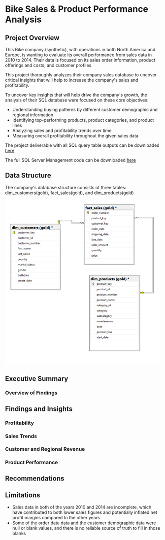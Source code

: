 # Bike Sales & Product Performance Analysis

## Project Overview

This Bike company (synthetic), with operations in both North America and Europe, is wanting to evaluate its overall performance from sales data in 2010 to 2014. Their data is focused on its sales order information, product offerings and costs, and customer profiles. 

This project thoroughly analyzes their company sales database to uncover critical insights that will help to increase the company's sales and profitability. 

To uncover key insights that will help drive the company's growth, the analysis of their SQL database were focused on these core objectives:

  - Understanding buying patterns by different customer demographic and regional information
  - Identifying top-performing products, product categories, and product lines
  - Analyzing sales and profitability trends over time
  - Measuring overall profitability throughout the given sales data

The project deliverable with all SQL query table outputs can be downloaded [here](https://github.com/pjmaninang/Bike-Sales-SQL-Analysis-Project/blob/main/Project%20Deliverable.xlsx)

The full SQL Server Management code can be downloaded [here](https://github.com/pjmaninang/Bike-Sales-SQL-Analysis-Project/blob/main/BikeSales%20SQL%20Analysis.sql)

## Data Structure

The company's database structure consists of three tables: dim_customers(gold), fact_sales(gold), and dim_products(gold)

![Database Schema](https://github.com/pjmaninang/Bike-Sales-SQL-Analysis-Project/blob/main/Database%20Schema.png?raw=true)

## Executive Summary



### Overview of Findings

## Findings and Insights

### Profitability

### Sales Trends

### Customer and Regional Revenue

### Product Performance

## Recommendations

## Limitations
- Sales data in both of the years 2010 and 2014 are incomplete, which have contributed to both lower sales figures and potentially inflated net profit margins compared to the other years
- Some of the order date data and the customer demographic data were null or blank values, and there is no reliable source of truth to fill in those blanks

